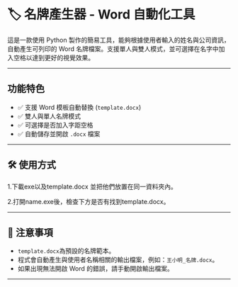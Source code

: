 # 🏷 名牌產生器 - Word 自動化工具

這是一款使用 Python 製作的簡易工具，能夠根據使用者輸入的姓名與公司資訊，自動產生可列印的 Word 名牌檔案。支援單人與雙人模式，並可選擇在名字中加入空格以達到更好的視覺效果。

---

## 功能特色

- ✅ 支援 Word 模板自動替換 (`template.docx`)
- ✅ 雙人與單人名牌模式
- ✅ 可選擇是否加入字距空格
- ✅ 自動儲存並開啟 `.docx` 檔案

---

## 🛠 使用方式

1.下載exe以及template.docx 並把他們放置在同一資料夾內。

2.打開name.exe後，檢查下方是否有找到template.docx。

---

## 📝 注意事項

- `template.docx`為預設的名牌範本。
- 程式會自動產生與使用者名稱相關的輸出檔案，例如：`王小明_名牌.docx`。
- 如果出現無法開啟 Word 的錯誤，請手動開啟輸出檔案。

---
